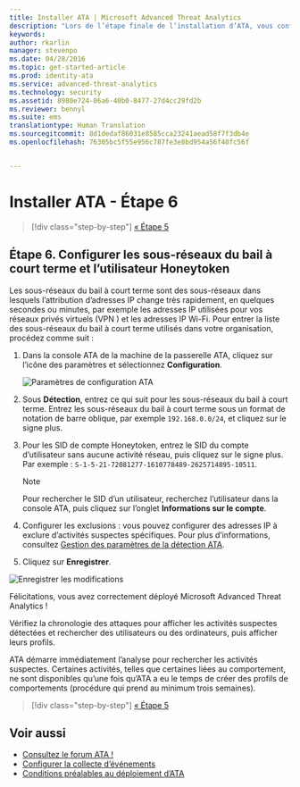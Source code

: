 ```yaml
---
title: Installer ATA | Microsoft Advanced Threat Analytics
description: "Lors de l’étape finale de l’installation d’ATA, vous configurez les sous-réseaux du bail à court terme et l’utilisateur Honeytoken."
keywords: 
author: rkarlin
manager: stevenpo
ms.date: 04/28/2016
ms.topic: get-started-article
ms.prod: identity-ata
ms.service: advanced-threat-analytics
ms.technology: security
ms.assetid: 8980e724-06a6-40b0-8477-27d4cc29fd2b
ms.reviewer: bennyl
ms.suite: ems
translationtype: Human Translation
ms.sourcegitcommit: 8d1dedaf86031e8585cca23241aead58f7f3db4e
ms.openlocfilehash: 76305bc5f55e956c787fe3e8bd954a56f40fc56f


---
```


# Installer ATA - Étape 6

>[!div class="step-by-step"]
[« Étape 5](install-ata-step5.md)

## Étape 6. Configurer les sous-réseaux du bail à court terme et l’utilisateur Honeytoken
Les sous-réseaux du bail à court terme sont des sous-réseaux dans lesquels l’attribution d’adresses IP change très rapidement, en quelques secondes ou minutes, par exemple les adresses IP utilisées pour vos réseaux privés virtuels (VPN ) et les adresses IP Wi-Fi. Pour entrer la liste des sous-réseaux du bail à court terme utilisés dans votre organisation, procédez comme suit :

1.  Dans la console ATA de la machine de la passerelle ATA, cliquez sur l’icône des paramètres et sélectionnez **Configuration**.

    ![Paramètres de configuration ATA](media/ATA-config-icon.JPG)

2.  Sous **Détection**, entrez ce qui suit pour les sous-réseaux du bail à court terme. Entrez les sous-réseaux du bail à court terme sous un format de notation de barre oblique, par exemple `192.168.0.0/24`, et cliquez sur le signe plus.

3.  Pour les SID de compte Honeytoken, entrez le SID du compte d’utilisateur sans aucune activité réseau, puis cliquez sur le signe plus. Par exemple : `S-1-5-21-72081277-1610778489-2625714895-10511`.

    > [!NOTE]
    > Pour rechercher le SID d’un utilisateur, recherchez l’utilisateur dans la console ATA, puis cliquez sur l’onglet **Informations sur le compte**. 

4.  Configurer les exclusions : vous pouvez configurer des adresses IP à exclure d’activités suspectes spécifiques. Pour plus d’informations, consultez [Gestion des paramètres de la détection ATA](working-with-detection-settings.md).

5.  Cliquez sur **Enregistrer**.

![Enregistrer les modifications](media/ATA-VPN-Subnets.JPG)

Félicitations, vous avez correctement déployé Microsoft Advanced Threat Analytics !

Vérifiez la chronologie des attaques pour afficher les activités suspectes détectées et rechercher des utilisateurs ou des ordinateurs, puis afficher leurs profils.

ATA démarre immédiatement l’analyse pour rechercher les activités suspectes. Certaines activités, telles que certaines liées au comportement, ne sont disponibles qu’une fois qu’ATA a eu le temps de créer des profils de comportements (procédure qui prend au minimum trois semaines).


>[!div class="step-by-step"]
[« Étape 5](install-ata-step5.md)


## Voir aussi

- [Consultez le forum ATA !](https://social.technet.microsoft.com/Forums/security/home?forum=mata)
- [Configurer la collecte d’événements](configure-event-collection.md)
- [Conditions préalables au déploiement d’ATA](/advanced-threat-analytics/plan-design/ata-prerequisites)




<!--HONumber=Jun16_HO4-->


